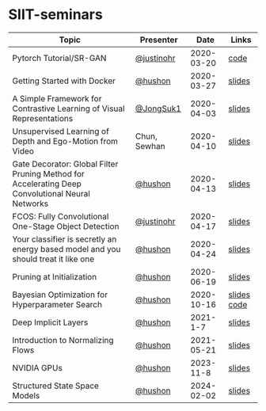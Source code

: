 # SIIT-seminars

|Topic|Presenter|Date|Links|
|-|-|-|-|
|Pytorch Tutorial/SR-GAN|[@justinohr](https://github.com/justinohr)|2020-03-20|[code](https://github.com/justinohr/SRGAN-pytorch)|
|Getting Started with Docker|[@hushon](https://github.com/hushon)|2020-03-27|[slides](GettingStartedWithDocker/slide.pdf)|
|A Simple Framework for Contrastive Learning of Visual Representations|[@JongSuk1](https://github.com/JongSuk1)|2020-04-03|[slides](https://docs.google.com/presentation/d/1ik_ocJm3LZb8USmlMNaxOmRZRWW-NnjFf7pcxGS9_pk)|
|Unsupervised Learning of Depth and Ego-Motion from Video|Chun, Sewhan|2020-04-10|[slides](https://docs.google.com/presentation/d/1DvmVl7qw-fvUfGtYlL5bpsfRqeGvaXOSrWOCWQXGbOc)|
|Gate Decorator: Global Filter Pruning Method for Accelerating Deep Convolutional Neural Networks|[@hushon](https://github.com/hushon)|2020-04-13|[slides](GateDecorator/gate-decorator.pdf)|
|FCOS: Fully Convolutional One-Stage Object Detection|[@justinohr](https://github.com/justinohr)|2020-04-17|[slides](https://drive.google.com/file/d/1L8mx5xaSAMpkSf5Bgs4JF9ee-CwpKuFJ)|
|Your classifier is secretly an energy based model and you should treat it like one|[@hushon](https://github.com/hushon)|2020-04-24|[slides](JointEnergybasedModel/joint-energy-based-model.pdf)|
|Pruning at Initialization|[@hushon](https://github.com/hushon)|2020-06-19|[slides](PruningAtInitialization/pruning-at-initialization.pdf)|
|Bayesian Optimization for Hyperparameter Search|[@hushon](https://github.com/hushon)|2020-10-16|[slides](BayesianOptimization/bayes-opt.pdf) [code](BayesianOptimization/hyper_opt_cifar10.ipynb)|
|Deep Implicit Layers|[@hushon](https://github.com/hushon)|2021-1-7|[slides](DeepImplicitLayers/deep-implicit-layers.pdf)|
|Introduction to Normalizing Flows|[@hushon](https://github.com/hushon)|2021-05-21|[slides](NormalizingFlows/normalizing-flows.pdf)|
|NVIDIA GPUs|[@hushon](https://github.com/hushon)|2023-11-8|[slides](NVIDIAGPU/nvidia-gpus.pdf)|
|Structured State Space Models|[@hushon](https://github.com/hushon)|2024-02-02|[slides](Mamba/structured-state-space-models.pdf)|

